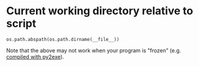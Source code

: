 # Current working directory relative to script

    os.path.abspath(os.path.dirname(__file__))

Note that the above may not work when your program is "frozen" (e.g. [compiled with py2exe](http://www.py2exe.org/index.cgi/WhereAmI)).

